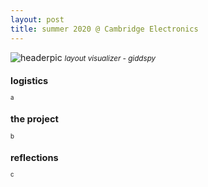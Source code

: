 ```yaml
---
layout: post
title: summer 2020 @ Cambridge Electronics
---
```


![headerpic](/assets/images/ceiheader.PNG)
<small>*layout visualizer - giddspy*<small>

logistics
---------

a


the project
-----------

b

reflections
-----------

c
